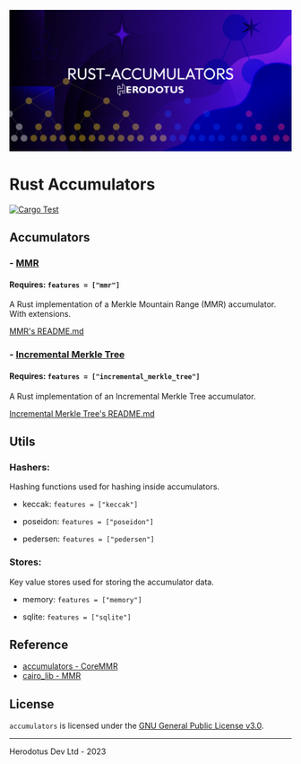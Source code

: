 ![](/banner.png)

# Rust Accumulators

[![Cargo Test](https://github.com/HerodotusDev/rust-mmr/actions/workflows/ci.yml/badge.svg)](https://github.com/HerodotusDev/rust-mmr/actions/workflows/ci.yml)

## Accumulators

### - [MMR](./src/mmr/README.md)

#### Requires: `features = ["mmr"]`

A Rust implementation of a Merkle Mountain Range (MMR) accumulator. With extensions.

[MMR's README.md](./src/mmr/README.md)

### - [Incremental Merkle Tree](./src/merkle_tree/README.md)

#### Requires: `features = ["incremental_merkle_tree"]`

A Rust implementation of an Incremental Merkle Tree accumulator.

[Incremental Merkle Tree's README.md](./src/merkle_tree/README.md)

## Utils

### Hashers:

Hashing functions used for hashing inside accumulators.

- keccak: `features = ["keccak"]`

- poseidon: `features = ["poseidon"]`

- pedersen: `features = ["pedersen"]`

### Stores:

Key value stores used for storing the accumulator data.

- memory: `features = ["memory"]`

- sqlite: `features = ["sqlite"]`

## Reference

- [accumulators - CoreMMR](https://github.com/HerodotusDev/accumulators)
- [cairo_lib - MMR](https://github.com/HerodotusDev/cairo-lib/tree/main/src/data_structures)

## License

`accumulators` is licensed under the [GNU General Public License v3.0](./LICENSE).

---

Herodotus Dev Ltd - 2023
